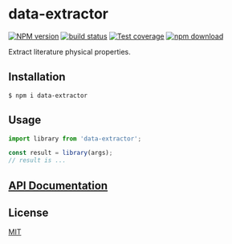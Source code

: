 # data-extractor

[![NPM version][npm-image]][npm-url]
[![build status][ci-image]][ci-url]
[![Test coverage][codecov-image]][codecov-url]
[![npm download][download-image]][download-url]

Extract literature physical properties.

## Installation

`$ npm i data-extractor`

## Usage

```js
import library from 'data-extractor';

const result = library(args);
// result is ...
```

## [API Documentation](https://cheminfo.github.io/data-extractor/)

## License

[MIT](./LICENSE)

[npm-image]: https://img.shields.io/npm/v/data-extractor.svg
[npm-url]: https://www.npmjs.com/package/data-extractor
[ci-image]: https://github.com/cheminfo/data-extractor/workflows/Node.js%20CI/badge.svg?branch=master
[ci-url]: https://github.com/cheminfo/data-extractor/actions?query=workflow%3A%22Node.js+CI%22
[codecov-image]: https://img.shields.io/codecov/c/github/cheminfo/data-extractor.svg
[codecov-url]: https://codecov.io/gh/cheminfo/data-extractor
[download-image]: https://img.shields.io/npm/dm/data-extractor.svg
[download-url]: https://www.npmjs.com/package/data-extractor

